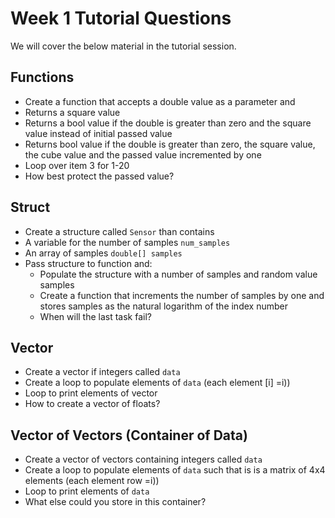 Week 1 Tutorial Questions
=========================
We will cover the below material in the tutorial session.

Functions
---------
* Create a function that accepts a double value as a parameter and
* Returns a square value
* Returns a bool value if the double is greater than zero and the square value instead of initial passed value
* Returns bool value if the double is greater than zero, the square value, the cube value and the passed value incremented by one
* Loop over item 3 for 1-20
* How best protect the passed value?

Struct
------
* Create a structure called `Sensor` than contains
* A variable for the number of samples `num_samples`
* An array of samples `double[] samples`
* Pass structure to function and:
    * Populate the structure with a number of samples and random value samples
    * Create a function that increments the number of samples by one and stores samples as the natural logarithm of the index number
    * When will the last task fail?
    
Vector
------
* Create a vector if integers called  `data` 
* Create a loop to populate elements of `data` (each element [i] =i))
* Loop to print elements of vector
* How to create a vector of floats?

Vector of Vectors (Container of Data)
------
* Create a vector of vectors containing integers called  `data` 
* Create a loop to populate elements of `data` such that is is a matrix of 4x4 elements (each element row =i))
* Loop to print elements of `data`
* What else could you store in this container?

